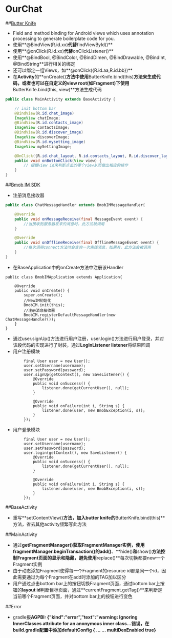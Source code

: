 # OurChat

##[Butter Knife](http://jakewharton.github.io/butterknife/)

- Field and method binding for Android views which uses annotation processing to generate boilerplate code for you.
- 使用**@BindView(R.id.xx)**代替**findViewById()**
- 使用**@onClick(R.id.xx)**代替**onClickListener()**
- 使用**@BindBool, @BindColor, @BindDimen, @BindDrawable, @BindInt, @BindString**进行相关的绑定
- 还可以绑定一组Views，如**@onClick({R.id.aa,R.id.bb})**
- 在**Activity**的**onCreate()**方法中使用**ButterKnife.bind(this)**方法来生成代码，或者也可以在自定义的view root(如Fragment)下使用**ButterKnife.bind(this, view)**方法生成代码

```java
public class MainActivity extends BaseActivity {

    // init bottom bar
    @BindView(R.id.chat_image)
    ImageView chatImage;
    @BindView(R.id.contacts_image)
    ImageView contactsImage;
    @BindView(R.id.discover_image)
    ImageView discoverImage;
    @BindView(R.id.mysetting_image)
    ImageView mySettingImage;

    @OnClick({R.id.chat_layout, R.id.contacts_layout, R.id.discover_layout, R.id.mysetting_layout})
    public void onBottonClick(View view) {
        // 根据view id来判断点击的哪个view从而做出相应的操作
    }
}
```

##[Bmob IM SDK](http://docs.bmob.cn/im/Android/b_developdoc/doc/index.html)

- 注册消息接收器

```java
public class ChatMessageHandler extends BmobIMMessageHandler{

    @Override
    public void onMessageReceive(final MessageEvent event) {
        //当接收到服务器发来的消息时，此方法被调用
    }

    @Override
    public void onOfflineReceive(final OfflineMessageEvent event) {
        //每次调用connect方法时会查询一次离线消息，如果有，此方法会被调用
    }
}
```

- 在BaseApplication中的onCreate方法中注册该Handler

```
public class BmobIMApplication extends Application{

    @Override
    public void onCreate() {
        super.onCreate();
        //NewIM初始化
        BmobIM.init(this);
        //注册消息接收器
        BmobIM.registerDefaultMessageHandler(new ChatMessageHandler());
    }
}
```

- 通过user.signUp()方法进行用户注册，user.login()方法进行用户登录，并对该段代码的实现进行了封装，通过**LogInListener listener**将结果回调
- 用户注册模块

```
        final User user = new User();
        user.setUsername(username);
        user.setPassword(password);
        user.signUp(getContext(), new SaveListener() {
            @Override
            public void onSuccess() {
                listener.done(getCurrentUser(), null);
            }

            @Override
            public void onFailure(int i, String s) {
                listener.done(user, new BmobException(i, s));
            }
        });
```

- 用户登录模块

```
        final User user = new User();
        user.setUsername(username);
        user.setPassword(password);
        user.login(getContext(), new SaveListener() {
            @Override
            public void onSuccess() {
                listener.done(getCurrentUser(), null);
            }

            @Override
            public void onFailure(int i, String s) {
                listener.done(user, new BmobException(i, s));
            }
        });
```

##BaseActivity

- 重写**setContentView()**方法，加入butter knife的**ButterKnife.bind(this)**方法，省去其他activity频繁写此方法

##MainActivity

- 通过**getFragmentManager()**获取FragmentManager实例，使用**fragmentManager.beginTransaction()**的**add()**、**hide()**和**show()**方法控制Fragment页面的显示和隐藏，避免使用**replace()**每次切换都要new一个Fragment实例
- 由于动态添加Fragment使得每一个Fragment的resource id都是同一个id，因此需要通过为每个Fragment在add时添加的TAG加以区分
- 用户通过点击bottom bar上的按钮切换Fragment页面，通过bottom bar上按钮的**layout id**判断目标页面，通过**currentFragment.getTag()**来判断是当前哪个Fragment页面，并对bottom bar上的按钮进行变色


##Error

- gradle报**AGPBI: {"kind":"error","text":"warning: Ignoring InnerClasses attribute for an anonymous inner class...**错误，在build.gradle配置中添加**defaultConfig { ... ... multiDexEnabled true}**


